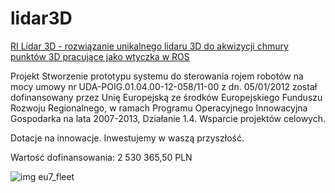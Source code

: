 # lidar3D
[RI Lidar 3D - rozwiązanie unikalnego lidaru 3D do akwizycji chmury punktów 3D pracujące jako wtyczka w ROS](http://www.roboticsinventions.com/productsFleet.jsp)

Projekt Stworzenie prototypu systemu do sterowania rojem robotów na mocy umowy nr UDA-POIG.01.04.00-12-058/11-00 z dn. 05/01/2012 został dofinansowany przez Unię Europejską ze środków Europejskiego Funduszu Rozwoju Regionalnego, w ramach Programu Operacyjnego Innowacyjna Gospodarka na lata 2007-2013, Działanie 1.4. Wsparcie projektów celowych.

Dotacje na innowacje. Inwestujemy w waszą przyszłość.

Wartość dofinansowania: 2 530 365,50 PLN

![img eu7_fleet](http://www.roboticsinventions.com/images/eu7_fleet.png)


